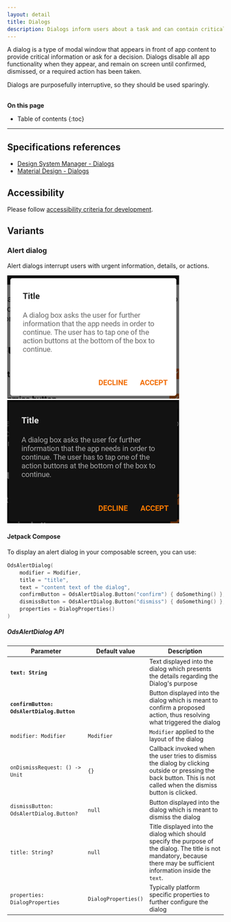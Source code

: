 ```yaml
---
layout: detail
title: Dialogs
description: Dialogs inform users about a task and can contain critical information, require decisions, or involve multiple tasks.
---
```


A dialog is a type of modal window that appears in front of app content to
provide critical information or ask for a decision. Dialogs disable all app
functionality when they appear, and remain on screen until confirmed, dismissed,
or a required action has been taken.

Dialogs are purposefully interruptive, so they should be used sparingly.

<br>**On this page**

* Table of contents
{:toc}

---

## Specifications references

- [Design System Manager - Dialogs](https://system.design.orange.com/0c1af118d/p/02ae02-dialogs/b/81772e)
- [Material Design - Dialogs](https://material.io/components/dialogs)

## Accessibility

Please follow [accessibility criteria for development](https://a11y-guidelines.orange.com/en/mobile/android/development/).

## Variants

### Alert dialog

Alert dialogs interrupt users with urgent information, details, or actions.

![Alert dialog light](images/dialog_alert_light.png)  ![Alert dialog dark](images/dialog_alert_dark.png)

#### Jetpack Compose

To display an alert dialog in your composable screen, you can use:

```kotlin
OdsAlertDialog(
    modifier = Modifier,
    title = "title",
    text = "content text of the dialog",
    confirmButton = OdsAlertDialog.Button("confirm") { doSomething() },
    dismissButton = OdsAlertDialog.Button("dismiss") { doSomething() },
    properties = DialogProperties()
)
```

##### OdsAlertDialog API

| Parameter                                     | Default&nbsp;value   | Description                                                                                                                                                                |
|-----------------------------------------------|----------------------|----------------------------------------------------------------------------------------------------------------------------------------------------------------------------|
| <b>`text: String`</b>                         |                      | Text displayed into the dialog which presents the details regarding the Dialog's purpose                                                                                   |
| <b>`confirmButton: OdsAlertDialog.Button`</b> |                      | Button displayed into the dialog which is meant to confirm a proposed action, thus resolving what triggered the dialog                                                     |
| `modifier: Modifier`                          | `Modifier`           | `Modifier` applied to the layout of the dialog                                                                                                                             |
| `onDismissRequest: () -> Unit`                | `{}`                 | Callback invoked when the user tries to dismiss the dialog by clicking outside or pressing the back button. This is not called when the dismiss button is clicked.         |
| `dismissButton: OdsAlertDialog.Button?`       | `null`               | Button displayed into the dialog which is meant to dismiss the dialog                                                                                                      |
| `title: String?`                              | `null`               | Title displayed into the dialog which should specify the purpose of the dialog. The title is not mandatory, because there may be sufficient information inside the `text`. |
| `properties: DialogProperties`                | `DialogProperties()` | Typically platform specific properties to further configure the dialog                                                                                                     |
